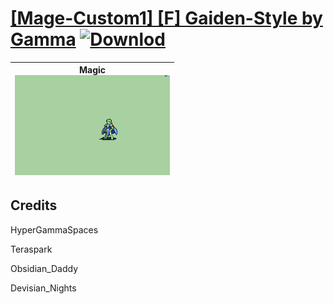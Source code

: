 # [\[Mage-Custom1\] \[F\] Gaiden-Style by Gamma](./) [![Downlod](https://img.shields.io/badge/Download--red?style=social&logo=github)](https://minhaskamal.github.io/DownGit/#/home?url=https://github.com/Klokinator/FE-Repo/tree/main/Battle%20Animations%2FMagi%20-%20Nature-Type%2F%5BMage-Custom1%5D%20%5BF%5D%20Gaiden-Style%20by%20Gamma)

| <b>Magic</b><br/><img alt="Magic animation" src="./6.%20Magic/Magic.gif"/> |
| :---: |

## Credits

HyperGammaSpaces

Teraspark

Obsidian_Daddy

Devisian_Nights

